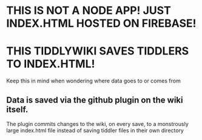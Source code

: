 # THIS IS NOT A NODE APP! JUST INDEX.HTML HOSTED ON FIREBASE!
# THIS TIDDLYWIKI SAVES TIDDLERS TO INDEX.HTML!
Keep this in mind when wondering where data goes to or comes from
## Data is saved via the github plugin on the wiki itself. 
The plugin commits changes to the wiki, on every save, to a monstrously large index.html file 
instead of saving tiddler files in their own directory
